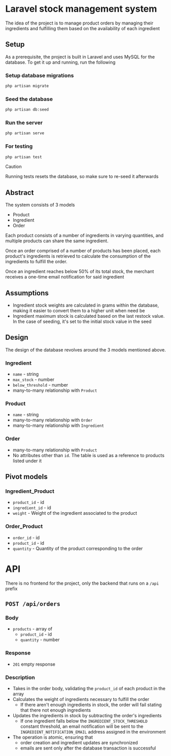 
# Laravel stock management system

The idea of the project is to manage product orders by managing their ingredients and fulfilling them based on the availability of each ingredient

## Setup

As a prerequisite, the project is built in Laravel and uses MySQL for the database. To get it up and running, run the following

### Setup database migrations

```cmd
php artisan migrate
```

### Seed the database

```cmd
php artisan db:seed
```

### Run the server

```cmd
php artisan serve
```

### For testing

```cmd
php artisan test
```

> [!CAUTION]
> Running tests resets the database, so make sure to re-seed it afterwards

## Abstract

The system consists of 3 models

- Product
- Ingredient
- Order

Each product consists of a number of ingredients in varying quantities, and multiple products can share the same ingredient.

Once an order comprised of a number of products has been placed, each product's ingredients is retrieved to calculate the consumption of the ingredients to fulfill the order.

Once an ingredient reaches below 50% of its total stock, the merchant receives a one-time email notification for said ingredient

## Assumptions

- Ingredient stock weights are calculated in grams within the database, making it easier to convert them to a higher unit when need be
- Ingredient maximum stock is calculated based on the last restock value. In the case of seeding, it's set to the initial stock value in the seed

## Design

The design of the database revolves around the 3 models mentioned above.

### Ingredient

- `name` - string
- `max_stock` - number
- `below_threshold` - number
- many-to-many relationship with `Product`

### Product

- `name` - string
- many-to-many relationship with `Order`
- many-to-many relationship with `Ingredient`

### Order

- many-to-many relationship with `Product`
- No attributes other than `id`. The table is used as a reference to products listed under it

## Pivot models

### Ingredient_Product

- `product_id` - id
- `ingredient_id` - id
- `weight` - Weight of the ingredient associated to the product

### Order_Product

- `order_id` - id
- `product_id` - id
- `quantity` - Quantity of the product corresponding to the order

# API

There is no frontend for the project, only the backend that runs on a `/api` prefix

## `POST /api/orders`

### Body

- `products` - array of
  - `product_id` - id
  - `quantity` - number

### Response

- `201` empty response

### Description

- Takes in the order body, validating the `product_id` of each product in the array
- Calculates the weight of ingredients necessary to fulfill the order
  - If there aren't enough ingredients in stock, the order will fail stating that there not enough ingredients
- Updates the ingredients in stock by subtracting the order's ingredients
  - If one ingredient falls below the `INGREDIENT_STOCK_THRESHOLD` constant threshold, an email notification will be sent to the `INGREDIENT_NOTIFICATION_EMAIL` address assigned in the environment
- The operation is atomic, ensuring that
  - order creation and ingredient updates are synchronized
  - emails are sent only after the database transaction is successful
